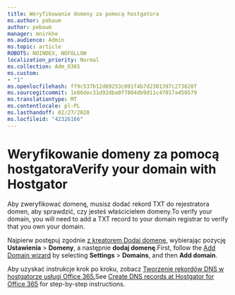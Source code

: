 ```yaml
---
title: Weryfikowanie domeny za pomocą hostgatora
ms.author: pebaum
author: pebaum
manager: mnirkhe
ms.audience: Admin
ms.topic: article
ROBOTS: NOINDEX, NOFOLLOW
localization_priority: Normal
ms.collection: Adm_O365
ms.custom:
- "1"
ms.openlocfilehash: ff9c537b12d69253c091f4b7d2301397c273620f
ms.sourcegitcommit: 1e86dec31d92dba0f7804db9d11c47017a450579
ms.translationtype: MT
ms.contentlocale: pl-PL
ms.lasthandoff: 02/27/2020
ms.locfileid: "42326166"
---
```

# <a name="verify-your-domain-with-hostgator"></a><span data-ttu-id="483d4-102">Weryfikowanie domeny za pomocą hostgatora</span><span class="sxs-lookup"><span data-stu-id="483d4-102">Verify your domain with Hostgator</span></span>

<span data-ttu-id="483d4-103">Aby zweryfikować domenę, musisz dodać rekord TXT do rejestratora domen, aby sprawdzić, czy jesteś właścicielem domeny.</span><span class="sxs-lookup"><span data-stu-id="483d4-103">To verify your domain, you will need to add a TXT record to your domain registrar to verify that you own your domain.</span></span> 

<span data-ttu-id="483d4-104">Najpierw postępuj zgodnie [z kreatorem Dodaj domenę,](https://portal.office.com/adminportal/home#/Domains) wybierając pozycję **Ustawienia** \> **Domeny**, a następnie **dodaj domenę**.</span><span class="sxs-lookup"><span data-stu-id="483d4-104">First, follow the [Add Domain wizard](https://portal.office.com/adminportal/home#/Domains) by selecting **Settings** \> **Domains**, and then **Add domain**.</span></span>
  
<span data-ttu-id="483d4-105">Aby uzyskać instrukcje krok po kroku, zobacz [Tworzenie rekordów DNS w hostgatorze usługi Office 365.](https://docs.microsoft.com/microsoft-365/admin/dns/create-dns-records-at-hostgator)</span><span class="sxs-lookup"><span data-stu-id="483d4-105">See [Create DNS records at Hostgator for Office 365](https://docs.microsoft.com/microsoft-365/admin/dns/create-dns-records-at-hostgator) for step-by-step instructions.</span></span>